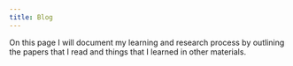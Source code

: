 ```yaml
---
title: Blog
---
```

On this page I will document my learning and research process by outlining the papers that I read and things that I learned in other materials.

